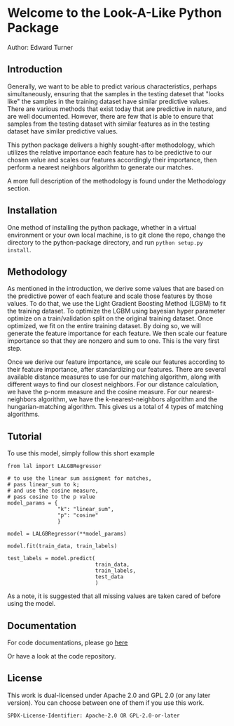 # Welcome to the Look-A-Like Python Package

Author: Edward Turner

## Introduction

Generally, we want to be able to predict various characteristics,
 perhaps simultaneously, ensuring that the samples in the testing
  dateset that "looks like" the samples in the training dataset have 
 similar predictive values.  There are various methods that exist 
 today that are predictive in nature, and are well documented. However, 
 there are few that is able to ensure that samples from the testing dataset 
 with similar features as in the testing dataset have similar predictive values.
 
 This python package delivers a highly sought-after methodology, which utilizes
 the relative importance each feature has to be predictive to our chosen value
 and scales our features accordingly their importance, then perform a nearest 
 neighbors algorithm to generate our matches.  
 
 A more full description of the methodology is found under the Methodology section.

## Installation

One method of installing the python package, whether in a virtual environment
 or your own local machine, is to git clone the repo, change the directory
 to the python-package directory, and run `python setup.py install`.  

## Methodology

As mentioned in the introduction, we derive some values that are based on
the predictive power of each feature and scale those features by those values. To
do that, we use the Light Gradient Boosting Method (LGBM) to fit the training dataset. 
To optimize the LGBM using bayesian hyper parameter optimize on a train/validation
split on the original training dataset.  Once optimized, we fit on the entire 
training dataset. By doing so, we will generate the feature importance for 
each feature.  We then scale our feature importance so that they are nonzero 
and sum to one.  This is the very first step.  

Once we derive our feature importance, we scale our features according to their
feature importance, after standardizing our features.  There are several available
distance measures to use for our matching algorithm, along with different ways
to find our closest neighbors.  For our distance calculation, we have the 
p-norm measure and the cosine measure. For our nearest-neighbors algorithm, we 
have the k-nearest-neighbors algorithm and the hungarian-matching algorithm. 
This gives us a total of 4 types of matching algorithms.  

## Tutorial

To use this model, simply follow this short example
```
from lal import LALGBRegressor

# to use the linear sum assigment for matches,
# pass linear_sum to k;
# and use the cosine measure, 
# pass cosine to the p value
model_params = {
                "k": "linear_sum", 
                "p": "cosine"
                }

model = LALGBRegressor(**model_params)

model.fit(train_data, train_labels)

test_labels = model.predict(
                            train_data, 
                            train_labels, 
                            test_data
                            )

```

As a note, it is suggested that all missing values are taken cared of before 
using the model.


## Documentation

For code documentations, please go [here](https://ed-turner.github.io/look-a-like/)

Or have a look at the code repository.


## License

This work is dual-licensed under Apache 2.0 and GPL 2.0 (or any later version).
You can choose between one of them if you use this work.

`SPDX-License-Identifier: Apache-2.0 OR GPL-2.0-or-later`
